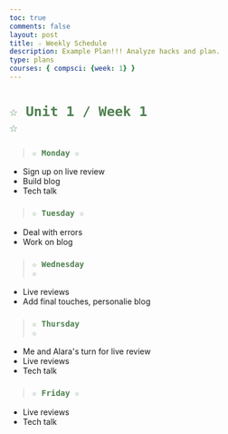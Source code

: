 ```yaml
---
toc: true
comments: false
layout: post
title: ☆ Weekly Schedule
description: Example Plan!!! Analyze hacks and plan.
type: plans
courses: { compsci: {week: 1} }
---
```


# <code style="color: #4e804f">☆ Unit 1 / Week 1 ☆</code>

> ### <code style="color:#4e804f;">☆ Monday ☆</code>
- Sign up on live review
- Build blog
- Tech talk

> ### <code style="color:#4e804f;">☆ Tuesday ☆</code>
- Deal with errors
- Work on blog

> ### <code style="color:#4e804f;">☆ Wednesday ☆</code>
- Live reviews
- Add final touches, personalie blog

> ### <code style="color:#4e804f;">☆ Thursday ☆</code>
- Me and Alara's turn for live review
- Live reviews
- Tech talk

> ### <code style="color:#4e804f;">☆ Friday ☆</code>
- Live reviews
- Tech talk
